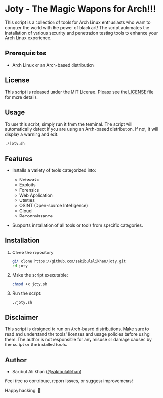# Joty - The Magic Wapons for Arch!!!

This script is a collection of tools for Arch Linux enthusiasts who want to conquer the world with the power of black art! The script automates the installation of various security and penetration testing tools to enhance your Arch Linux experience.

## Prerequisites

- Arch Linux or an Arch-based distribution

## License

This script is released under the MIT License. Please see the [LICENSE](https://github.com/sakibulalikhan/joty/blob/main/LICENSE) file for more details.

## Usage

To use this script, simply run it from the terminal. The script will automatically detect if you are using an Arch-based distribution. If not, it will display a warning and exit.

```bash
./joty.sh
```

## Features

- Installs a variety of tools categorized into:
  - Networks
  - Exploits
  - Forensics
  - Web Application
  - Utilities
  - OSINT (Open-source Intelligence)
  - Cloud
  - Reconnaissance

- Supports installation of all tools or tools from specific categories.

## Installation

1. Clone the repository:

    ```bash
    git clone https://github.com/sakibulalikhan/joty.git
    cd joty
    ```

2. Make the script executable:

    ```bash
    chmod +x joty.sh
    ```

3. Run the script:

    ```bash
    ./joty.sh
    ```

## Disclaimer

This script is designed to run on Arch-based distributions. Make sure to read and understand the tools' licenses and usage policies before using them. The author is not responsible for any misuse or damage caused by the script or the installed tools.

## Author

- Sakibul Ali Khan ([@sakibulalikhan](https://github.com/sakibulalikhan))

Feel free to contribute, report issues, or suggest improvements!

Happy hacking! 🚀